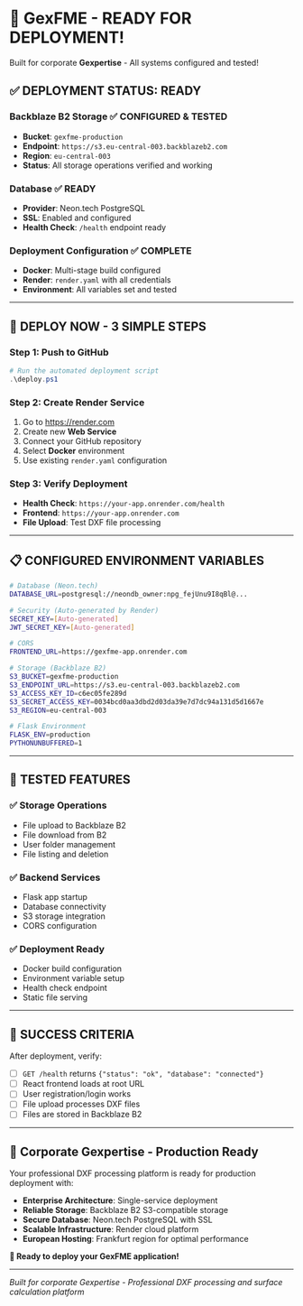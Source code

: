 # 🚀 GexFME - READY FOR DEPLOYMENT!

Built for corporate **Gexpertise** - All systems configured and tested!

## ✅ DEPLOYMENT STATUS: READY

### **Backblaze B2 Storage** ✅ CONFIGURED & TESTED
- **Bucket**: `gexfme-production`
- **Endpoint**: `https://s3.eu-central-003.backblazeb2.com`
- **Region**: `eu-central-003`
- **Status**: All storage operations verified and working

### **Database** ✅ READY
- **Provider**: Neon.tech PostgreSQL
- **SSL**: Enabled and configured
- **Health Check**: `/health` endpoint ready

### **Deployment Configuration** ✅ COMPLETE
- **Docker**: Multi-stage build configured
- **Render**: `render.yaml` with all credentials
- **Environment**: All variables set and tested

---

## 🎯 DEPLOY NOW - 3 SIMPLE STEPS

### Step 1: Push to GitHub
```powershell
# Run the automated deployment script
.\deploy.ps1
```

### Step 2: Create Render Service
1. Go to https://render.com
2. Create new **Web Service**
3. Connect your GitHub repository
4. Select **Docker** environment
5. Use existing `render.yaml` configuration

### Step 3: Verify Deployment
- **Health Check**: `https://your-app.onrender.com/health`
- **Frontend**: `https://your-app.onrender.com`
- **File Upload**: Test DXF file processing

---

## 📋 CONFIGURED ENVIRONMENT VARIABLES

```bash
# Database (Neon.tech)
DATABASE_URL=postgresql://neondb_owner:npg_fejUnu9I8qBl@...

# Security (Auto-generated by Render)
SECRET_KEY=[Auto-generated]
JWT_SECRET_KEY=[Auto-generated]

# CORS
FRONTEND_URL=https://gexfme-app.onrender.com

# Storage (Backblaze B2)
S3_BUCKET=gexfme-production
S3_ENDPOINT_URL=https://s3.eu-central-003.backblazeb2.com
S3_ACCESS_KEY_ID=c6ec05fe289d
S3_SECRET_ACCESS_KEY=0034bcd0aa3dbd2d03da39e7d7dc94a131d5d1667e
S3_REGION=eu-central-003

# Flask Environment
FLASK_ENV=production
PYTHONUNBUFFERED=1
```

---

## 🧪 TESTED FEATURES

### ✅ Storage Operations
- File upload to Backblaze B2
- File download from B2
- User folder management
- File listing and deletion

### ✅ Backend Services
- Flask app startup
- Database connectivity
- S3 storage integration
- CORS configuration

### ✅ Deployment Ready
- Docker build configuration
- Environment variable setup
- Health check endpoint
- Static file serving

---

## 🎉 SUCCESS CRITERIA

After deployment, verify:
- [ ] `GET /health` returns `{"status": "ok", "database": "connected"}`
- [ ] React frontend loads at root URL
- [ ] User registration/login works
- [ ] File upload processes DXF files
- [ ] Files are stored in Backblaze B2

---

## 🏢 Corporate Gexpertise - Production Ready

Your professional DXF processing platform is ready for production deployment with:

- **Enterprise Architecture**: Single-service deployment
- **Reliable Storage**: Backblaze B2 S3-compatible storage
- **Secure Database**: Neon.tech PostgreSQL with SSL
- **Scalable Infrastructure**: Render cloud platform
- **European Hosting**: Frankfurt region for optimal performance

**🚀 Ready to deploy your GexFME application!**

---

*Built for corporate Gexpertise - Professional DXF processing and surface calculation platform*
